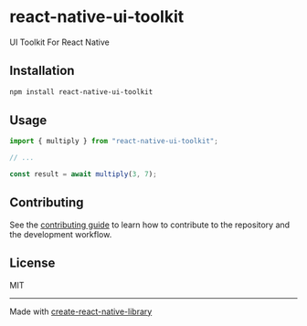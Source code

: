# react-native-ui-toolkit
UI Toolkit For React Native
## Installation

```sh
npm install react-native-ui-toolkit
```

## Usage

```js
import { multiply } from "react-native-ui-toolkit";

// ...

const result = await multiply(3, 7);
```

## Contributing

See the [contributing guide](CONTRIBUTING.md) to learn how to contribute to the repository and the development workflow.

## License

MIT

---

Made with [create-react-native-library](https://github.com/callstack/react-native-builder-bob)
